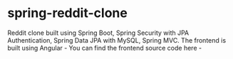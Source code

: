 # spring-reddit-clone
Reddit clone built using Spring Boot, Spring Security with JPA Authentication, Spring Data JPA with MySQL, Spring MVC. The frontend is built using Angular - You can find the frontend source code here - 
